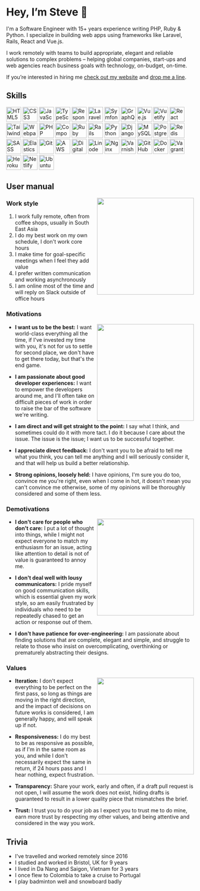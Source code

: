 # Hey, I’m Steve 👋

I'm a Software Engineer with 15+ years experience writing PHP, Ruby & Python. I specialize in building web apps using frameworks like Laravel, Rails, React and Vue.js.

I work remotely with teams to build appropriate, elegant and reliable solutions to complex problems – helping global companies, start-ups and web agencies reach business goals with technology, on-budget, on-time.

If you’re interested in hiring me [check out my website](https://steve.ly) and [drop me a line](https://twitter.com/stevelacey).


## Skills

<a href="https://steve.ly/html5" title="HTML5"><img src="https://steve.ly/images/fit/64/64/sm/storage/skills/html5.png" height="40" alt="HTML5"></a>
<a href="https://steve.ly/css3" title="CSS3"><img src="https://steve.ly/images/fit/64/64/sm/storage/skills/css3.png" height="40" alt="CSS3"></a>
<a href="https://steve.ly/js" title="JavaScript"><img src="https://steve.ly/images/fit/64/64/sm/storage/skills/javascript.png" height="40" alt="JavaScript"></a>
<a href="https://steve.ly/ts" title="TypeScript"><img src="https://steve.ly/images/fit/64/64/sm/storage/skills/typescript.png" height="40" alt="TypeScript"></a>
<a href="https://steve.ly/responsive-design" title="Responsive Design"><img src="https://steve.ly/images/fit/64/64/sm/storage/skills/responsive.png" height="40" alt="Responsive Design"></a>
<a href="https://steve.ly/laravel" title="Laravel"><img src="https://steve.ly/images/fit/64/64/sm/storage/skills/laravel.png" height="40" alt="Laravel"></a>
<a href="https://steve.ly/symfony" title="Symfony"><img src="https://steve.ly/images/fit/64/64/sm/storage/skills/symfony.png" height="40" alt="Symfony"></a>
<a href="https://steve.ly/graphql" title="GraphQL"><img src="https://steve.ly/images/fit/64/64/sm/storage/skills/graphql.png" height="40" alt="GraphQL"></a>
<a href="https://steve.ly/vue" title="Vue.js"><img src="https://steve.ly/images/fit/64/64/sm/storage/skills/vue.png" height="40" alt="Vue.js"></a>
<a href="https://steve.ly/vuetify" title="Vuetify"><img src="https://steve.ly/images/fit/64/64/sm/storage/skills/vuetify.png" height="40" alt="Vuetify"></a>
<a href="https://steve.ly/react" title="React"><img src="https://steve.ly/images/fit/64/64/sm/storage/skills/react.png" height="40" alt="React"></a>
<a href="https://steve.ly/tailwind" title="Tailwind"><img src="https://steve.ly/images/fit/64/64/sm/storage/skills/tailwind.png" height="40" alt="Tailwind"></a>
<a href="https://steve.ly/webpack" title="Webpack"><img src="https://steve.ly/images/fit/64/64/sm/storage/skills/webpack.png" height="40" alt="Webpack"></a>
<a href="https://steve.ly/php" title="PHP"><img src="https://steve.ly/images/fit/64/64/sm/storage/skills/php.png" height="40" alt="PHP"></a>
<a href="https://steve.ly/composer" title="Composer"><img src="https://steve.ly/images/fit/64/64/sm/storage/skills/composer.png" height="40" alt="Composer"></a>
<a href="https://steve.ly/ruby" title="Ruby"><img src="https://steve.ly/images/fit/64/64/sm/storage/skills/ruby.png" height="40" alt="Ruby"></a>
<a href="https://steve.ly/rails" title="Rails"><img src="https://steve.ly/images/fit/64/64/sm/storage/skills/rails.png" height="40" alt="Rails"></a>
<a href="https://steve.ly/python" title="Python"><img src="https://steve.ly/images/fit/64/64/sm/storage/skills/python.png" height="40" alt="Python"></a>
<a href="https://steve.ly/django" title="Django"><img src="https://steve.ly/images/fit/64/64/sm/storage/skills/django.png" height="40" alt="Django"></a>
<a href="https://steve.ly/mysql" title="MySQL"><img src="https://steve.ly/images/fit/64/64/sm/storage/skills/mysql.png" height="40" alt="MySQL"></a>
<a href="https://steve.ly/postgres" title="Postgres"><img src="https://steve.ly/images/fit/64/64/sm/storage/skills/postgres.png" height="40" alt="Postgres"></a>
<a href="https://steve.ly/redis" title="Redis"><img src="https://steve.ly/images/fit/64/64/sm/storage/skills/redis.png" height="40" alt="Redis"></a>
<a href="https://steve.ly/sass" title="SASS"><img src="https://steve.ly/images/fit/64/64/sm/storage/skills/sass.png" height="40" alt="SASS"></a>
<a href="https://steve.ly/elasticsearch" title="Elasticsearch"><img src="https://steve.ly/images/fit/64/64/sm/storage/skills/elasticsearch.png" height="40" alt="Elasticsearch"></a>
<a href="https://steve.ly/git" title="Git"><img src="https://steve.ly/images/fit/64/64/sm/storage/skills/git.png" height="40" alt="Git"></a>
<a href="https://steve.ly/aws" title="AWS"><img src="https://steve.ly/images/fit/64/64/sm/storage/skills/amazon-web-services.png" height="40" alt="AWS"></a>
<a href="https://steve.ly/digitalocean" title="DigitalOcean"><img src="https://steve.ly/images/fit/64/64/sm/storage/skills/digitalocean.png" height="40" alt="DigitalOcean"></a>
<a href="https://steve.ly/linode" title="Linode"><img src="https://steve.ly/images/fit/64/64/sm/storage/skills/linode.png" height="40" alt="Linode"></a>
<a href="https://steve.ly/nginx" title="Nginx"><img src="https://steve.ly/images/fit/64/64/sm/storage/skills/nginx.png" height="40" alt="Nginx"></a>
<a href="https://steve.ly/varnish" title="Varnish"><img src="https://steve.ly/images/fit/64/64/sm/storage/skills/varnish.png" height="40" alt="Varnish"></a>
<a href="https://steve.ly/github" title="GitHub"><img src="https://steve.ly/images/fit/64/64/sm/storage/skills/github.png" height="40" alt="GitHub"></a>
<a href="https://steve.ly/docker" title="Docker"><img src="https://steve.ly/images/fit/64/64/sm/storage/skills/docker.png" height="40" alt="Docker"></a>
<a href="https://steve.ly/vagrant" title="Vagrant"><img src="https://steve.ly/images/fit/64/64/sm/storage/skills/vagrant.png" height="40" alt="Vagrant"></a>
<a href="https://steve.ly/heroku" title="Heroku"><img src="https://steve.ly/images/fit/64/64/sm/storage/skills/heroku.png" height="40" alt="Heroku"></a>
<a href="https://steve.ly/netlify" title="Netlify"><img src="https://steve.ly/images/fit/64/64/sm/storage/skills/netlify.png" height="40" alt="Netlify"></a>
<a href="https://steve.ly/ubuntu" title="Ubuntu"><img src="https://steve.ly/images/fit/64/64/sm/storage/skills/ubuntu.png" height="40" alt="Ubuntu"></a>


## User manual

<a href="https://app.gun.io/workstyle/results/6cab485e-0952-420b-98e3-cc29e76a0d94/">
  <img src="https://user-images.githubusercontent.com/289531/166137977-7f8b9eaf-c979-430c-9493-91189300dbd3.png" align="right" width="260">
</a>

### Work style

1. I work fully remote, often from coffee shops, usually in South East Asia
2. I do my best work on my own schedule, I don't work core hours
3. I make time for goal-specific meetings when I feel they add value
4. I prefer written communication and working asynchronously
5. I am online most of the time and will reply on Slack outside of office hours

### Motivations

<img src="https://c.tenor.com/-mXgZ1VsTfAAAAAM/star-wars-the-mandalorian.gif" align="right" width="260">

- **I want us to be the best:** I want world-class everything all the time, if I've invested my time with you, it's not for us to settle for second place, we don't have to get there today, but that's the end game.

- **I am passionate about good developer experiences:** I want to empower the developers around me, and I'll often take on difficult pieces of work in order to raise the bar of the software we're writing.

- **I am direct and will get straight to the point:** I say what I think, and sometimes could do it with more tact. I do it because I care about the issue. The issue is the issue; I want us to be successful together.

- **I appreciate direct feedback:** I don't want you to be afraid to tell me what you think, you can tell me anything and I will seriously consider it, and that will help us build a better relationship.

- **Strong opinions, loosely held:** I have opinions, I'm sure you do too, convince me you're right, even when I come in hot, it doesn't mean you can't convince me otherwise, some of my opinions will be thoroughly considered and some of them less.

### Demotivations

<img src="https://c.tenor.com/EDx6I5vUZPoAAAAd/the-mandalorian-mandalorian.gif" align="right" width="260">

- **I don't care for people who don't care:** I put a lot of thought into things, while I might not expect everyone to match my enthusiasm for an issue, acting like attention to detail is not of value is guaranteed to annoy me.

- **I don't deal well with lousy communicators:** I pride myself on good communication skills, which is essential given my work style, so am easily frustrated by individuals who need to be repeatedly chased to get an action or response out of them.

- **I don't have patience for over-engineering:** I am passionate about finding solutions that are complete, elegant and simple, and struggle to relate to those who insist on overcomplicating, overthinking or prematurely abstracting their designs.

### Values

<img src="https://c.tenor.com/dh5dpS0KyrMAAAAC/star-wars-the-mandalorian.gif" align="right" width="260">

- **Iteration:** I don't expect everything to be perfect on the first pass, so long as things are moving in the right direction, and the impact of decisions on future works is considered, I am generally happy, and will speak up if not.

- **Responsiveness:** I do my best to be as responsive as possible, as if I'm in the same room as you, and while I don't necessarily expect the same in return, if 24 hours pass and I hear nothing, expect frustration.

- **Transparency:** Share your work, early and often, if a draft pull request is not open, I will assume the work does not exist, hiding drafts is guaranteed to result in a lower quality piece that mismatches the brief.

- **Trust:** I trust you to do your job as I expect you to trust me to do mine, earn more trust by respecting my other values, and being attentive and considered in the way you work.


## Trivia

- I've travelled and worked remotely since 2016
- I studied and worked in Bristol, UK for 9 years
- I lived in Da Nang and Saigon, Vietnam for 3 years
- I once flew to Colombia to take a cruise to Portugal
- I play badminton well and snowboard badly
